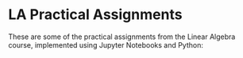 # LA Practical Assignments
These are some of the practical assignments from the Linear Algebra course, implemented using Jupyter Notebooks and Python:
